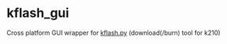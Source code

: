 kflash_gui
=============

Cross platform GUI wrapper for [kflash.py](https://github.com/sipeed/kflash.py.git) (download(/burn) tool for k210)







